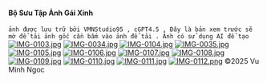 #### Bộ Sưu Tập Ảnh Gái Xinh
`ảnh được lưu trữ bởi VMNStudio95 , cGPT4.5 , Đây là bản xem trước sẽ mờ để tải ảnh gốc cần bấm vào ảnh để tải . Ảnh có sử dụng AI để tạo `
[![IMG-0103.jpg](https://i.postimg.cc/KzzFRkzf/IMG-0103.jpg)](https://postimg.cc/67DFPQC4)
[![IMG-0034.jpg](https://i.postimg.cc/B6cyhMXN/IMG-0034.jpg)](https://postimg.cc/8Jctcddr)
[![IMG-0104.jpg](https://i.postimg.cc/TY2SGMKj/IMG-0104.jpg)](https://postimg.cc/ThSQqsqh)
[![IMG-0035.jpg](https://i.postimg.cc/D0vNRLGh/IMG-0035.jpg)](https://postimg.cc/G8fzyBzg)
[![IMG-0105.jpg](https://i.postimg.cc/pLhsX2Rj/IMG-0105.jpg)](https://postimg.cc/18SGv1gR)
[![IMG-0106.jpg](https://i.postimg.cc/VN9BdvTJ/IMG-0106.jpg)](https://postimg.cc/WD3JyNsV)
[![IMG-0107.jpg](https://i.postimg.cc/FRDyVqhm/IMG-0107.jpg)](https://postimg.cc/LYggHxq0)
[![IMG-0108.jpg](https://i.postimg.cc/mD5cDGbc/IMG-0108.jpg)](https://postimg.cc/sQ5f6qGy)
[![IMG-0109.jpg](https://i.postimg.cc/qMdKC4sn/IMG-0109.jpg)](https://postimg.cc/bd3r7XFN)
[![IMG-0110.jpg](https://i.postimg.cc/PxYxtvF7/IMG-0110.jpg)](https://postimg.cc/2bjmGyYd)
[![IMG-0111.jpg](https://i.postimg.cc/Hspxgx0S/IMG-0111.jpg)](https://postimg.cc/WtHjmsHr)
[![IMG-0112.png](https://i.postimg.cc/sx3Vs6WB/IMG-0112.png)](https://postimg.cc/k6hryyf9)
     ©️2025 Vu Minh Ngoc
